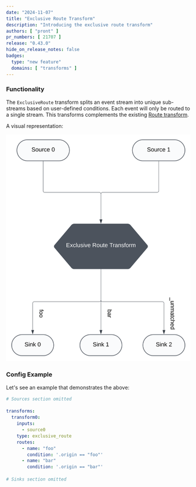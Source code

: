 ```yaml
---
date: "2024-11-07"
title: "Exclusive Route Transform"
description: "Introducing the exclusive route transform"
authors: [ "pront" ]
pr_numbers: [ 21707 ]
release: "0.43.0"
hide_on_release_notes: false
badges:
  type: "new feature"
  domains: [ "transforms" ]
---
```


### Functionality

The `ExclusiveRoute` transform splits an event stream into unique sub-streams based on user-defined conditions. Each event will only be
routed to a single stream. This transforms complements the existing [Route transform][docs.transforms.route].

A visual representation:

<img src="../../../static/img/exclusive_route.svg" alt="Vector">

### Config Example

Let's see an example that demonstrates the above:

```yaml
# Sources section omitted

transforms:
  transform0:
    inputs:
      - source0
    type: exclusive_route
    routes:
      - name: "foo"
        condition: '.origin == "foo"'
      - name: "bar"
        condition: '.origin == "bar"'

# Sinks section omitted
```

[docs.transforms.route]: https://vector.dev/docs/reference/configuration/transforms/route/
